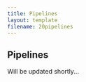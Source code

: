 ```yaml
---
title: Pipelines
layout: template
filename: 20pipelines
--- 
```


## Pipelines

Will be updated shortly...
